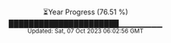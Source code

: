 <p align="center">
⏳Year Progress (76.51 %) <br>
██████████████████████▁▁▁▁▁▁▁▁ <br>
<sub>Updated: Sat, 07 Oct 2023 06:02:56 GMT</sub>
</p>


